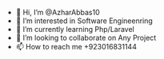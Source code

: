 - 👋 Hi, I’m @AzharAbbas10
- 👀 I’m interested in Software Engineenring 
- 🌱 I’m currently learning Php/Laravel
- 💞️ I’m looking to collaborate on Any Project
- 📫 How to reach me +923016831144


